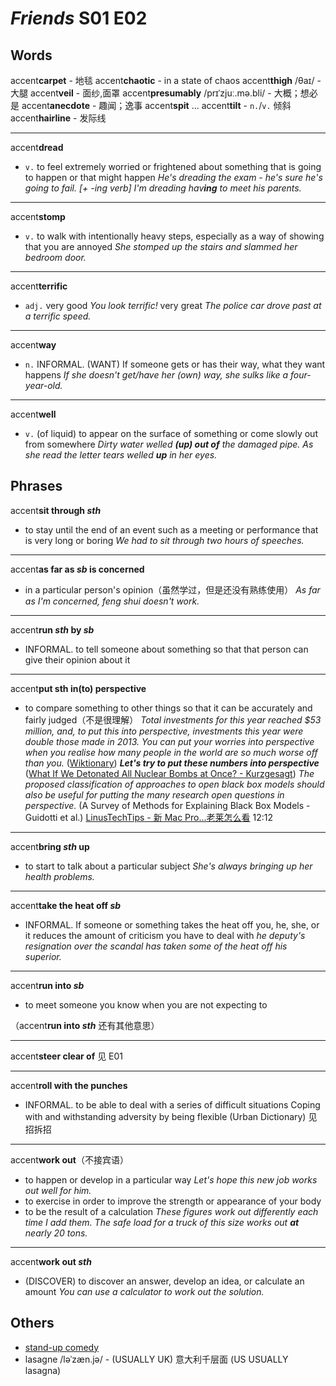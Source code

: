 # *Friends* S01 E02

## Words

accent**carpet** - 地毯
accent**chaotic** - in a state of chaos
accent**thigh** /θaɪ/ - 大腿
accent**veil** - 面纱,面罩
accent**presumably** /prɪˈzjuː.mə.bli/ - 大概；想必是
accent**anecdote** - 趣闻；逸事
accent**spit** ...
accent**tilt** - `n.`/`v.` 倾斜
accent**hairline** - 发际线

---

accent**dread**

- `v.` to feel extremely worried or frightened about something that is going to happen or that might happen
  *He's dreading the exam - he's sure he's going to fail.*
  _[+ -ing verb] I'm dreading hav**ing** to meet his parents._

---

accent**stomp**

- `v.` to walk with intentionally heavy steps, especially as a way of showing that you are annoyed
  *She stomped up the stairs and slammed her bedroom door.*

---

accent**terrific**

- `adj.` very good
  *You look terrific!*
  very great
  *The police car drove past at a terrific speed.*

---

accent**way**

- `n.` INFORMAL. (WANT) If someone gets or has their way, what they want happens
  *If she doesn't get/have her (own) way, she sulks like a four-year-old.*

---

accent**well**

- `v.` (of liquid) to appear on the surface of something or come slowly out from somewhere
  *Dirty water welled **(up) out of** the damaged pipe.*
  *As she read the letter tears welled **up** in her eyes.*

## Phrases

accent**sit through *sth***

- to stay until the end of an event such as a meeting or performance that is very long or boring
  *We had to sit through two hours of speeches.*

---

accent**as far as *sb* is concerned**

- in a particular person's opinion（虽然学过，但是还没有熟练使用）
  *As far as I'm concerned, feng shui doesn't work.*

---

accent**run *sth* by *sb***

- INFORMAL. to tell someone about something so that that person can give their opinion about it

---

accent**put sth in(to) perspective**

- to compare something to other things so that it can be accurately and fairly judged（不是很理解）
  *Total investments for this year reached $53 million, and, to put this into perspective, investments this year were double those made in 2013.*
  *You can put your worries into perspective when you realise how many people in the world are so much worse off than you.* ([Wiktionary](https://en.wiktionary.org/wiki/put_something_into_perspective))
  ***Let's try to put these numbers into perspective*** ([What If We Detonated All Nuclear Bombs at Once? - Kurzgesagt](https://youtu.be/JyECrGp-Sw8?t=41))
  *The proposed classification of approaches to open black box models should also be useful for putting the many research open questions in perspective.* (A Survey of Methods for Explaining Black Box Models - Guidotti et al.)
  [LinusTechTips - 新 Mac Pro...老莱怎么看](https://www.bilibili.com/video/av55391946) 12:12

---

accent**bring *sth* up**

- to start to talk about a particular subject
  *She's always bringing up her health problems.*

---

accent**take the heat off *sb***

- INFORMAL. If someone or something takes the heat off you, he, she, or it reduces the amount of criticism you have to deal with
  *he deputy's resignation over the scandal has taken some of the heat off his superior.*

---

accent**run into *sb***

- to meet someone you know when you are not expecting to

（accent**run into *sth*** 还有其他意思）

---

accent**steer clear of** 见 E01

---

accent**roll with the punches**

- INFORMAL. to be able to deal with a series of difficult situations
  Coping with and withstanding adversity by being flexible (Urban Dictionary)
  见招拆招

---

accent**work out**（不接宾语）

- to happen or develop in a particular way
  *Let's hope this new job works out well for him.*
- to exercise in order to improve the strength or appearance of your body
- to be the result of a calculation
  *These figures work out differently each time I add them.*
  *The safe load for a truck of this size works out **at** nearly 20 tons.*

---

accent**work out *sth***

- (DISCOVER) to discover an answer, develop an idea, or calculate an amount
  *You can use a calculator to work out the solution.*

## Others

- [stand-up comedy](https://en.wikipedia.org/wiki/Stand-up_comedy)
- lasagne /ləˈzæn.jə/ - (USUALLY UK) 意大利千层面
  (US USUALLY lasagna)
